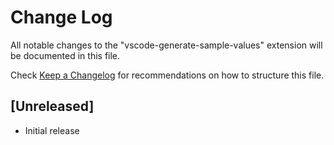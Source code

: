 # Change Log
All notable changes to the "vscode-generate-sample-values" extension will be documented in this file.

Check [Keep a Changelog](http://keepachangelog.com/) for recommendations on how to structure this file.

## [Unreleased]
- Initial release